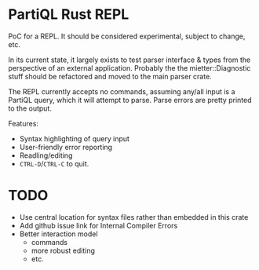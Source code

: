 # PartiQL Rust REPL

PoC for a REPL. It should be considered experimental, subject to change, etc.

In its current state, it largely exists to test parser interface & types from the perspective of an external application. 
Probably the the mietter::Diagnostic stuff should be refactored and moved to the main parser crate.

The REPL currently accepts no commands, assuming any/all input is a PartiQL query, which it will attempt to parse. Parse errors are pretty printed to the output.

Features:
- Syntax highlighting of query input
- User-friendly error reporting
- Readling/editing
- `CTRL-D`/`CTRL-C` to quit.

# TODO

- Use central location for syntax files rather than embedded in this crate
- Add github issue link for Internal Compiler Errors
- Better interaction model
  - commands
  - more robust editing
  - etc.